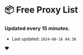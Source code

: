 # :package: Free Proxy List
### Updated every 15 minutes.

- Last updated: `2024-08-16 04:38`

:heart:
